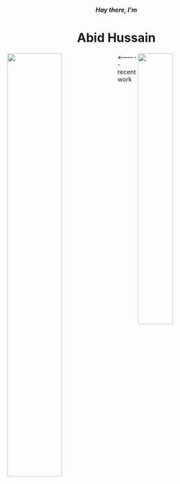 <p><h5 align=center>Hay there, I'm</h5><h1 align=center>Abid Hussain</h1></p>
<p><img align=left width="50%" src=https://github.com/op10y/profile-card/blob/rootX/finalview.jpg><img align=right width="40%" opacity="60%" src=https://github.com/op10y/op10y/blob/main/opty.png><-----recent work</p>


<!---
op10y/op10y is a ✨ special ✨ repository because its `README.md` (this file) appears on your GitHub profile.
You can click the Preview link to take a look at your changes.
--->





